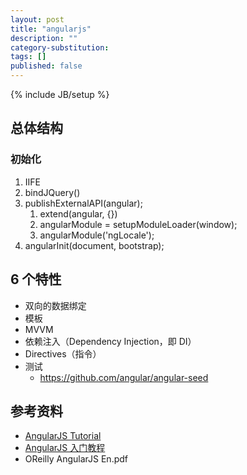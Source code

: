 ```yaml
---
layout: post
title: "angularjs"
description: ""
category-substitution: 
tags: []
published: false
---
```

{% include JB/setup %}

## 总体结构

### 初始化
1. IIFE
2. bindJQuery()
3. publishExternalAPI(angular);
    1. extend(angular, {})
    2. angularModule = setupModuleLoader(window);
    3. angularModule('ngLocale');
4. angularInit(document, bootstrap);

## 6 个特性

* 双向的数据绑定
* 模板
* MVVM
* 依赖注入（Dependency Injection，即 DI）
* Directives（指令）
* 测试
    * https://github.com/angular/angular-seed

## 参考资料
* [AngularJS Tutorial](http://docs.angularjs.org/tutorial)
* [AngularJS 入门教程](http://www.ituring.com.cn/minibook/303)
* OReilly AngularJS En.pdf